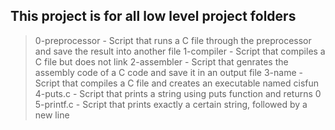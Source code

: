 ## This project is for all low level project folders
> 0-preprocessor - Script that runs a C file through the preprocessor and save the result into another file
> 1-compiler - Script that compiles a C file but does not link
> 2-assembler - Script that genrates the assembly code of a C code and save it in an output file
> 3-name - Script that compiles a C file and creates an executable named cisfun
> 4-puts.c - Script that prints a string using puts function and returns 0
> 5-printf.c - Script that prints exactly a certain string, followed by a new line
>
